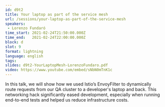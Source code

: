 ```yaml
---
id: d9t2
title: Your laptop as part of the service mesh
url: /sessions/your-laptop-as-part-of-the-service-mesh
speakers:
 - Lorenzo Fundaró
time_start: 2021-02-24T21:50:00.000Z
time_end:   2021-02-24T22:00:00.000Z
block: d
slot: 9
format: lightning
language: english
tags:
slides: d9t2-YourLaptopMesh-LorenzoFundaro.pdf
video: https://www.youtube.com/embed/sNbN0mTnK1c
---
```


In this talk, we will show how we used Istio’s EnvoyFilter to dynamically route requests from our QA cluster to a developer's laptop and back. This networking hack significantly eased development, especially when running end-to-end tests and helped us reduce infrastructure costs.
